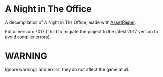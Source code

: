 # A Night in The Office
A decompilation of A Night in The Office, made with [AssetRipper](https://github.com/AssetRipper/AssetRipper).

Editor version: 2017 (I had to migrate the project to the latest 2017 version to avoid compiler errors).

# WARNING
Ignore warnings and errors, they do not affect the game at all.